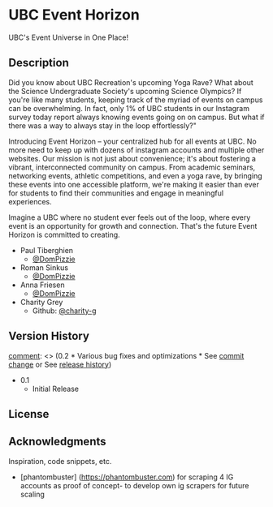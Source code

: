 # UBC Event Horizon
UBC's Event Universe in One Place!
## Description
Did you know about UBC Recreation's upcoming Yoga Rave? What about the Science Undergraduate Society's upcoming Science Olympics? If you're like many students, keeping track of the myriad of events on campus can be overwhelming. In fact, only 1% of UBC students in our Instagram survey today report always knowing events going on on campus. But what if there was a way to always stay in the loop effortlessly?"

Introducing Event Horizon – your centralized hub for all events at UBC. No more need to keep up with dozens of instagram accounts and multiple other websites. Our mission is not just about convenience; it's about fostering a vibrant, interconnected community on campus.
From academic seminars, networking events, athletic competitions, and even a yoga rave, by bringing these events into one accessible platform, we're making it easier than ever for students to find their communities and engage in meaningful experiences.

Imagine a UBC where no student ever feels out of the loop, where every event is an opportunity for growth and connection. That's the future Event Horizon is committed to creating.

* Paul Tiberghien
    * [@DomPizzie](https://twitter.com/dompizzie)
* Roman Sinkus
    * [@DomPizzie](https://twitter.com/dompizzie)
* Anna Friesen
    * [@DomPizzie](https://twitter.com/dompizzie)
* Charity Grey
    * Github: [@charity-g](https://github.com/charity-g)


## Version History
[comment]: <> (0.2 * Various bug fixes and optimizations * See [commit change]() or See [release history]())
* 0.1
    * Initial Release

## License
[comment]: <> (This is a comment, it will not be included -> This project is licensed under the [NAME HERE] License - see the LICENSE.md file for details) 


## Acknowledgments

Inspiration, code snippets, etc.
* [phantombuster] (https://phantombuster.com) for scraping 4 IG accounts as proof of concept- to develop own ig scrapers for future scaling



